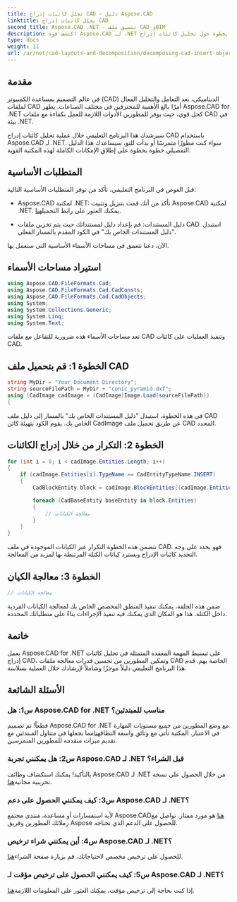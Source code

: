 ```yaml
---
title: تحلل كائنات إدراج CAD - دليل Aspose.CAD
linktitle: تحلل كائنات إدراج CAD
second_title: Aspose.CAD .NET - تنسيق ملف CAD وBIM
description: اكتشف قوة Aspose.CAD لـ .NET من خلال دليلنا خطوة بخطوة حول تحليل كائنات إدراج CAD.
type: docs
weight: 11
url: /ar/net/cad-layouts-and-decomposition/decomposing-cad-insert-objects/
---
```

## مقدمة

في عالم التصميم بمساعدة الكمبيوتر (CAD) الديناميكي، يعد التعامل والتحليل الفعال لملفات CAD أمرًا بالغ الأهمية للمحترفين في مختلف الصناعات. يظهر Aspose.CAD for .NET كحل قوي، حيث يوفر للمطورين الأدوات اللازمة للعمل بكفاءة مع ملفات CAD في بيئة .NET.

سيرشدك هذا البرنامج التعليمي خلال عملية تحليل كائنات إدراج CAD باستخدام Aspose.CAD لـ .NET. سواء كنت مطورًا متمرسًا أو بدأت للتو، سيساعدك هذا الدليل التفصيلي خطوة بخطوة على إطلاق الإمكانات الكاملة لهذه المكتبة القوية.

## المتطلبات الأساسية

قبل الغوص في البرنامج التعليمي، تأكد من توفر المتطلبات الأساسية التالية:

-  Aspose.CAD لمكتبة .NET: تأكد من أنك قمت بتنزيل وتثبيت Aspose.CAD لمكتبة .NET. يمكنك العثور على رابط التحميل[هنا](https://releases.aspose.com/cad/net/).

- دليل المستندات: قم بإعداد دليل لمستنداتك حيث يتم تخزين ملفات CAD. استبدل "دليل المستندات الخاص بك" في الكود المقدم بالمسار الفعلي.

الآن، دعنا نتعمق في مساحات الأسماء الأساسية التي ستعمل بها.

## استيراد مساحات الأسماء

```csharp
using Aspose.CAD.FileFormats.Cad;
using Aspose.CAD.FileFormats.Cad.CadConsts;
using Aspose.CAD.FileFormats.Cad.CadObjects;
using System;
using System.Collections.Generic;
using System.Linq;
using System.Text;
```

تعد مساحات الأسماء هذه ضرورية للتفاعل مع ملفات CAD وتنفيذ العمليات على كائنات CAD.

## الخطوة 1: قم بتحميل ملف CAD

```csharp
string MyDir = "Your Document Directory";
string sourceFilePath = MyDir + "conic_pyramid.dxf";
using (CadImage cadImage = (CadImage)Image.Load(sourceFilePath))
{
```

في هذه الخطوة، استبدل "دليل المستندات الخاص بك" بالمسار إلى دليل ملف CAD الخاص بك. يقوم الكود بتهيئة كائن CadImage عن طريق تحميل ملف CAD المحدد.

## الخطوة 2: التكرار من خلال إدراج الكائنات

```csharp
for (int i = 0; i < cadImage.Entities.Length; i++)
{
    if (cadImage.Entities[i].TypeName == CadEntityTypeName.INSERT)
    {
        CadBlockEntity block = cadImage.BlockEntities[(cadImage.Entities[i] as CadInsertObject).Name];

        foreach (CadBaseEntity baseEntity in block.Entities)
        {
            // معالجة الكيانات
        }
    }
}
```

تتضمن هذه الخطوة التكرار عبر الكيانات الموجودة في ملف CAD. فهو يحدد على وجه التحديد كائنات الإدراج ويسترد كيانات الكتلة المرتبطة بها لمزيد من المعالجة.

## الخطوة 3: معالجة الكيان

```csharp
// معالجة الكيانات
```

ضمن هذه الحلقة، يمكنك تنفيذ المنطق المخصص الخاص بك لمعالجة الكيانات الفردية داخل الكتلة. هذا هو المكان الذي يمكنك فيه تنفيذ الإجراءات بناءً على متطلباتك المحددة.

## خاتمة

يعمل Aspose.CAD for .NET على تبسيط المهمة المعقدة المتمثلة في تحليل كائنات إدراج CAD، وتمكين المطورين من تحسين قدرات معالجة ملفات CAD الخاصة بهم. قدم هذا البرنامج التعليمي دليلاً موجزًا وشاملاً لإرشادك خلال العملية بسلاسة.

## الأسئلة الشائعة

### س1: هل Aspose.CAD for .NET مناسب للمبتدئين؟

 قطعاً! تم تصميم Aspose.CAD for .NET مع وضع المطورين من جميع مستويات المهارة في الاعتبار. المكتبة تأتي مع وثائق واسعة النطاق[هنا](https://reference.aspose.com/cad/net/)مما يجعلها في متناول المبتدئين مع تقديم ميزات متقدمة للمطورين المتمرسين.

### س2: هل يمكنني تجربة Aspose.CAD لـ .NET قبل الشراء؟

 بالتأكيد! يمكنك استكشاف وظائف Aspose.CAD لـ .NET من خلال الحصول على نسخة تجريبية مجانية[هنا](https://releases.aspose.com/).

### س3: كيف يمكنني الحصول على دعم Aspose.CAD لـ .NET؟

 لأية استفسارات أو مساعدة، منتدى مجتمع Aspose.CAD[هنا](https://forum.aspose.com/c/cad/19) هو مورد ممتاز. تواصل مع زملائك المطورين وفريق Aspose للحصول على الدعم الذي تحتاجه.

### س4: أين يمكنني شراء ترخيص Aspose.CAD لـ .NET؟

للحصول على ترخيص مخصص لاحتياجاتك، قم بزيارة صفحة الشراء[هنا](https://purchase.aspose.com/buy).

### س5: كيف يمكنني الحصول على ترخيص مؤقت لـ Aspose.CAD لـ .NET؟

 إذا كنت بحاجة إلى ترخيص مؤقت، يمكنك العثور على المعلومات اللازمة[هنا](https://purchase.aspose.com/temporary-license/).